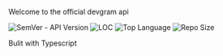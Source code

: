 Welcome to the official devgram api

![SemVer - API Version](https://img.shields.io/badge/version-1.0.0--beta-ff69b4)
![LOC](https://img.shields.io/tokei/lines/github/blog-spot/DevgramApi?color=white&label=lines%20of%20code)
![Top Language](https://img.shields.io/github/languages/top/blog-spot/DevgramApi?color=%230xfffff)
![Repo Size](https://img.shields.io/github/repo-size/blog-spot/DevgramApi?color=orange)


Bulit with Typescript
